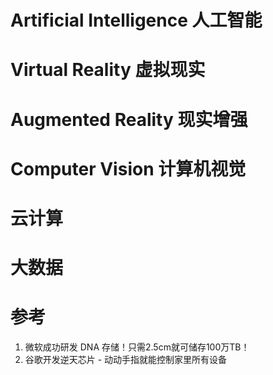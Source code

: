 # Artificial Intelligence 人工智能
# Virtual Reality 虚拟现实
# Augmented Reality 现实增强
# Computer Vision 计算机视觉
# 云计算
# 大数据

# 参考

1. 微软成功研发 DNA 存储！只需2.5cm就可储存100万TB！
2. 谷歌开发逆天芯片 - 动动手指就能控制家里所有设备
